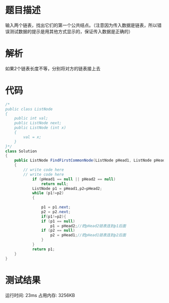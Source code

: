 # 题目描述
输入两个链表，找出它们的第一个公共结点。（注意因为传入数据是链表，所以错误测试数据的提示是用其他方式显示的，保证传入数据是正确的）
# 解析
如果2个链表长度不等，分别将对方的链表接上去
# 代码
```c#
/*
public class ListNode
{
    public int val;
    public ListNode next;
    public ListNode (int x)
    {
        val = x;
    }
}*/
class Solution
{
    public ListNode FindFirstCommonNode(ListNode pHead1, ListNode pHead2)
    {
        // write code here
        // write code here            
            if (pHead1 == null || pHead2 == null)
                return null;
            ListNode p1 = pHead1,p2=pHead2;
            while (p1!=p2)
            {
                
                p1 = p1.next;
                p2 = p2.next;
                if(p1!=p2){
                if (p1 == null)
                    p1 = pHead2;//把pHead2链表连到p1后面
                if (p2 == null)
                    p2 = pHead1;//把pHead1链表连到p2后面
                }
            }
            return p1;
    }
}
```
# 测试结果
运行时间: 23ms 占用内存: 3256KB
